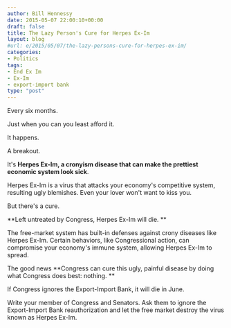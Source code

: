 ```yaml
---
author: Bill Hennessy
date: 2015-05-07 22:00:10+00:00
draft: false
title: The Lazy Person's Cure for Herpes Ex-Im
layout: blog
#url: e/2015/05/07/the-lazy-persons-cure-for-herpes-ex-im/
categories:
- Politics
tags:
- End Ex Im
- Ex-Im
- export-import bank
type: "post"
---
```


Every six months.

Just when you can you least afford it.

It happens.

A breakout.

It's **Herpes Ex-Im, a cronyism disease that can make the prettiest economic system look sick**.

Herpes Ex-Im is a virus that attacks your economy's competitive system, resulting ugly blemishes. Even your lover won't want to kiss you.

But there's a cure.

**Left untreated by Congress, Herpes Ex-Im will die. **

The free-market system has built-in defenses against crony diseases like Herpes Ex-Im. Certain behaviors, like Congressional action, can compromise your economy's immune system, allowing Herpes Ex-Im to spread.

The good news **Congress can cure this ugly, painful disease by doing what Congress does best: nothing. **

If Congress ignores the Export-Import Bank, it will die in June.

Write your member of Congress and Senators. Ask them to ignore the Export-Import Bank reauthorization and let the free market destroy the virus known as Herpes Ex-Im.
